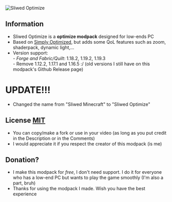 ![Sliwed Optimize](https://i.imgur.com/QMe8yZj.png)

## Information
- Sliwed Optimize is a **optimize modpack** designed for low-ends PC
- Based on [Simply Optimized](https://modrinth.com/modpack/sop), but adds some QoL features such as zoom, shaderpack, dynamic light,...
- Version support:\
        - *Forge and Fabric/Quilt*: 1.18.2, 1.19.2, 1.19.3  
        - Remove 1.12.2, 1.17.1 and 1.16.5 :/ (old versions I still have on this modpack's Github Release page)
# UPDATE!!!
- Changed the name from "Sliwed Minecraft" to "Sliwed Optimize"
## License [MIT](https://cdn.modrinth.com/licenses/mit.txt)
- You can copy/make a fork or use in your video (as long as you put credit in the Description or in the Comments)
- I would appreciate it if you respect the creator of this modpack (is me)
## Donation?
- I make this modpack for _free_, I don't need support. I do it for everyone who has a low-end PC but wants to play the game smoothly (I'm also a part, bruh)
- Thanks for using the modpack I made. Wish you have the best experience
